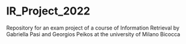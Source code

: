 # IR_Project_2022
Repository for an exam project of a course of Information Retrieval by Gabriella Pasi and Georgios Peikos at the university of Milano Bicocca
